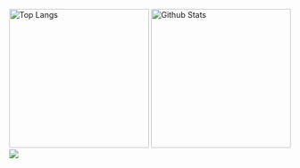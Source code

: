 <p align="left">
  <img alt="Top Langs" height="250px" src="https://github-readme-stats-pi-ruddy-58.vercel.app/api/top-langs/?username=acu4git&theme=tokyonight&count_private=true&hide=PureBasic,Tex,JetBrainsMPS" />
  <img alt="Github Stats" height="250px" src="https://github-readme-stats-pi-ruddy-58.vercel.app/api?username=acu4git&theme=tokyonight&count_private=true" />
  <img align="left" src="https://skillicons.dev/icons?i=c,cpp,java,go,js,ts,react,html,css,mysql,dynamodb,docker,aws,ubuntu" />
</p>
